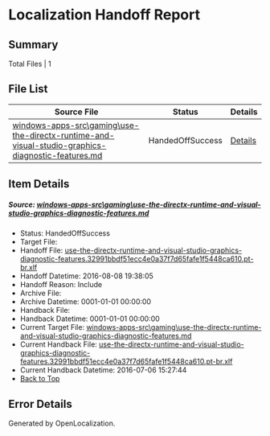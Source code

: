 # <a name='report-top'></a> Localization Handoff Report

## Summary
 Total Files | 1

## File List
 Source File | Status | Details 
 ----------- | ------ | ------- 
 [windows-apps-src\gaming\use-the-directx-runtime-and-visual-studio-graphics-diagnostic-features.md](https://github.com/Microsoft/windows-apps/blob/765cde8afe32cef6515ee6ca9750365aa35984a2/windows-apps-src/gaming/use-the-directx-runtime-and-visual-studio-graphics-diagnostic-features.md) | HandedOffSuccess | [Details](#5d8f7a8dbba2da76c6093d034c2ca8c2b4592c7e3540)

## Item Details
##### <a name='5d8f7a8dbba2da76c6093d034c2ca8c2b4592c7e3540'></a> Source: [windows-apps-src\gaming\use-the-directx-runtime-and-visual-studio-graphics-diagnostic-features.md](https://github.com/Microsoft/windows-apps/blob/765cde8afe32cef6515ee6ca9750365aa35984a2/windows-apps-src/gaming/use-the-directx-runtime-and-visual-studio-graphics-diagnostic-features.md)
* Status: HandedOffSuccess
* Target File: 
* Handoff File: [use-the-directx-runtime-and-visual-studio-graphics-diagnostic-features.32991bbdf51ecc4e0a37f7d65fafe1f5448ca610.pt-br.xlf](https://github.com/Microsoft/WDG.handoff/blob/515e7c953d713f2f68ddc7f3a5b9855c61485904/ol-handoff/Microsoft/windows-apps.pt-br/master/use-the-directx-runtime-and-visual-studio-graphics-diagnostic-features.32991bbdf51ecc4e0a37f7d65fafe1f5448ca610.pt-br.xlf)
* Handoff Datetime: 2016-08-08 19:38:05
* Handoff Reason: Include
* Archive File: 
* Archive Datetime: 0001-01-01 00:00:00
* Handback File: 
* Handback Datetime: 0001-01-01 00:00:00
* Current Target File: [windows-apps-src\gaming\use-the-directx-runtime-and-visual-studio-graphics-diagnostic-features.md](https://github.com/Microsoft/windows-apps.pt-br/blob/b7cc1700e5930854bd1f5cdef3b4a27520adc15a/windows-apps-src/gaming/use-the-directx-runtime-and-visual-studio-graphics-diagnostic-features.md)
* Current Handback File: [use-the-directx-runtime-and-visual-studio-graphics-diagnostic-features.32991bbdf51ecc4e0a37f7d65fafe1f5448ca610.pt-br.xlf](https://github.com/Microsoft/WDG.handback/blob/7d943cc6c136850b0652613949438de118f8068c/ol-handback/Microsoft/windows-apps.pt-br/master/use-the-directx-runtime-and-visual-studio-graphics-diagnostic-features.32991bbdf51ecc4e0a37f7d65fafe1f5448ca610.pt-br.xlf)
* Current Handback Datetime: 2016-07-06 15:27:44
* [Back to Top](#report-top)


## Error Details

Generated by OpenLocalization.
